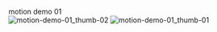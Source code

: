 motion demo 01 <br />
![motion-demo-01_thumb-02](https://github.com/user-attachments/assets/d594dbc2-4f1b-4124-8f06-e80f67d2d4c3)
![motion-demo-01_thumb-01](https://github.com/user-attachments/assets/54a2943f-8f98-4ea3-93d5-8f581503c8f1)
